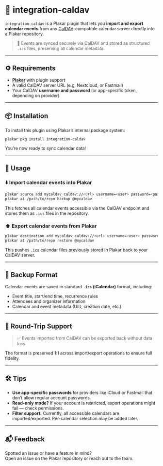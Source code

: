 # 📅 integration-caldav

`integration-caldav` is a Plakar plugin that lets you **import and export calendar events** from any [CalDAV](https://en.wikipedia.org/wiki/CalDAV)-compatible calendar server directly into a Plakar repository.

> 🔐 Events are synced securely via CalDAV and stored as structured `.ics` files, preserving all calendar metadata.

---

## ⚙️ Requirements

- [**Plakar**](https://github.com/politaire/plakar) with plugin support
- A valid CalDAV server URL (e.g, Nextcloud, or Fastmail)
- Your CalDAV **username and password** (or app-specific token, depending on provider)

---

## 📦 Installation

To install this plugin using Plakar’s internal package system:

```bash
plakar pkg install integration-caldav
```

You're now ready to sync calendar data!

---

## 🚀 Usage

### ⬇️ Import calendar events into Plakar

```bash
plakar source add mycaldav caldav://<url> username=<user> password=<pass>
plakar at /path/to/repo backup @mycaldav
```

This fetches all calendar events accessible via the CalDAV endpoint and stores them as `.ics` files in the repository.

### ⬆️ Export calendar events from Plakar

```bash
plakar destination add mycaldav caldav://<url> username=<user> password=<pass>
plakar at /path/to/repo restore @mycaldav
```

This pushes `.ics` calendar files previously stored in Plakar back to your CalDAV server.

---

## 📂 Backup Format

Calendar events are saved in standard **`.ics` (iCalendar)** format, including:

- Event title, start/end time, recurrence rules
- Attendees and organizer information
- Calendar and event metadata (UID, creation date, etc.)

---

## 🔄 Round-Trip Support

> ✅ Events imported from CalDAV can be exported back without data loss.

The format is preserved 1:1 across import/export operations to ensure full fidelity.

---

## 🛠️ Tips

- **Use app-specific passwords** for providers like iCloud or Fastmail that don’t allow regular account passwords.
- **Read-only mode?** If your account is restricted, export operations might fail — check permissions.
- **Filter support:** Currently, all accessible calendars are imported/exported. Per-calendar selection may be added later.

---

## 📬 Feedback

Spotted an issue or have a feature in mind?  
Open an issue on the Plakar repository or reach out to the team.
